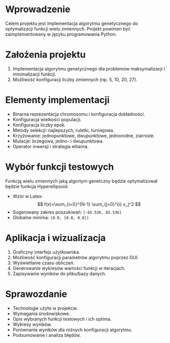 # Wprowadzenie 

Celem projektu jest implementacja algorytmu genetycznego do optymalizacji funkcji wielu zmiennych. Projekt powinien być zaimplementowany w języku programowania Python. 

# Założenia projektu 

1. Implementacja algorytmu genetycznego dla problemów maksymalizacji i minimalizacji funkcji. 
2. Możliwość konfiguracji liczby zmiennych (np. 5, 10, 20, 27). 
 
# Elementy implementacji 

 - Binarna reprezentacja chromosomu i konfiguracja dokładności.
 - Konfiguracja wielkości populacji.
 - Konfiguracja liczby epok.
 - Metody selekcji: najlepszych, ruletki, turniejowa.
 - Krzyżowanie: jednopunktowe, dwupunktowe, jednorodne, ziarniste.
 - Mutacje: brzegowa, jedno- i dwupunktowa.
 - Operator inwersji i strategia elitarna. 
 
# Wybór funkcji testowych
 
 Funkcją wielu zmiennych jaką algortym genetczny będzie optymalizował będzie funkcja Hyperellipsoid.
- Wzór w Latex:
$$
f(x)=\sum_{i=0}^{N-1} \sum_{j=0}^{i} x_j^2
$$
- Sugerowany zakres poszukiwań: `[-65.536, 65.536]` 
- Globalne minima: `(0.0, [0.0, 0.0])`

# Aplikacja i wizualizacja 

 1. Graficzny interfejs użytkownika. 
 2. Możliwość konfiguracji parametrów algorytmu poprzez GUI. 
 3. Wyświetlanie czasu obliczeń. 
 4. Generowanie wykresów wartości funkcji w iteracjach. 
 5. Zapisywanie wyników do pliku/bazy danych. 
 
# Sprawozdanie

- Technologie użyte w projekcie.
- Wymagania środowiskowe.
- Opis wybranych funkcji testowych i ich optima.
- Wykresy wyników.
- Porównanie wyników dla różnych konfiguracji algorytmu.
- Podsumowanie i analiza błędów. 
